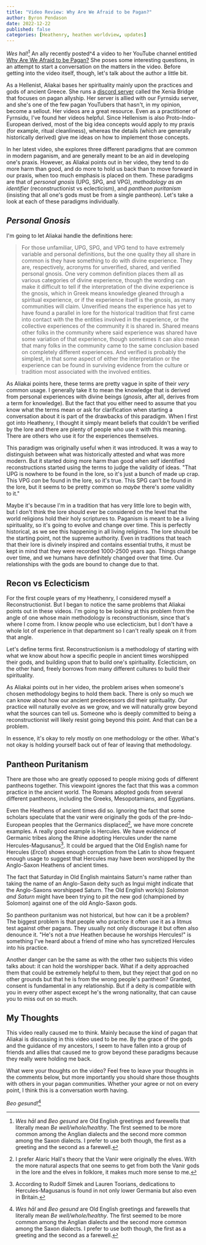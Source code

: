```yaml
---
title: "Video Review: Why Are We Afraid to be Pagan?"  
author: Byron Pendason  
date: 2022-12-22
published: false
categories: [Heathenry, heathen worldview, updates]
---
```


*Wes hal!*[^3] An ally recently posted^4 a video to her YouTube channel entitled [Why Are We Afraid to be Pagan?](https://youtu.be/KwrRdS5lzKo) She poses some interesting questions, in an attempt to start a conversation on the matters in the video. Before getting into the video itself, though, let's talk about the author a little bit.

As a Hellenist, Aliakai bases her spirituality mainly upon the practices and gods of ancient Greece. She runs a [discord server](https://discord.gg/xeniabridge) called the Xenia Bridge that focuses on pagan allyship. Her server is allied with our Fyrnsidu server, and she's one of the few pagan YouTubers that hasn't, in my opinion, become a sellout. Her videos are a great resource. Even as a practitioner of Fyrnsidu, I've found her videos helpful. Since Hellenism is also Proto-Indo-European derived, most of the big idea concepts would apply to my praxis (for example, ritual cleanliness), whereas the details (which are generally historically derived) give me ideas on how to implement those concepts.

In her latest video, she explores three different paradigms that are common in modern paganism, and are generally meant to be an aid in developing one's praxis. However, as Aliakai points out in her video, they tend to do more harm than good, and do more to hold us back than to move forward in our praxis, when too much emphasis is placed on them. These paradigms are that of *personal gnosis* (UPG, SPG, and VPG), *methodology as an identifier* (reconstructionist vs eclecticism), and *pantheon puritanism* (insisting that all one's gods must be from a single pantheon). Let's take a look at each of these paradigms individually.

## ***Personal Gnosis***

I'm going to let Aliakai handle the definitions here:

> For those unfamiliar, UPG, SPG, and VPG tend to have extremely variable and personal definitions, but the one quality they all share in common is they have something to do with divine experience. They are, respectively, acronyms for unverified, shared, and verified personal gnosis. One very common definition places them all as various categories of divine experience, though the wording can make it difficult to tell if the interpretation of the divine experience is the gnosis, which in Greek means knowledge gleaned through a spiritual experience, or if the experience itself is the gnosis, as many communities will claim. Unverified means the experience has yet to have found a parallel in lore for the historical tradition that first came into contact with the the entities involved in the experience, or the collective experiences of the community it is shared in. Shared means other folks in the community where said experience was shared have some variation of that experience, though sometimes it can also mean that many folks in the community came to the same conclusion based on completely different experiences. And verified is probably the simplest, in that some aspect of either the interpretation or the experience can be found in surviving evidence from the culture or tradition most associated with the involved entities.

As Aliakai points here, these terms are pretty vague in spite of their *very* common usage. I generally take it to mean the knowledge that is derived from personal experiences with divine beings (*gnosis*, after all, derives from a term for knowledge). But the fact that you either need to assume that you know what the terms mean or ask for clarification when starting a conversation about it is part of the drawbacks of this paradigm. When I first got into Heathenry, I thought it simply meant beliefs that couldn't be verified by the lore and there are plenty of people who use it with this meaning. There are others who use it for the experiences themselves.

This paradigm was originally useful when it was introduced. It was a way to distinguish between what was historically attested and what was more modern. But it started doing more harm than good when self identified reconstructions started using the terms to judge the validity of ideas. "That UPG is nowhere to be found in the lore, so it's just a bunch of made up crap. This VPG *can* be found in the lore, so it's true. This SPG can't be found in the lore, but it seems to be pretty common so *maybe* there's *some* validity to it."

Maybe it's because I'm in a tradition that has very little lore to begin with, but I don't think the lore should ever be considered on the level that the world religions hold their holy scriptures to.  Paganism is meant to be a living spirituality, so it's going to evolve and change over time. This is perfectly historical, as we see this happening in all living religions. The lore should be the starting point, not the supreme authority. Even in traditions that teach that their lore is divinely inspired and contains essential truths, it must be kept in mind that they were recorded 1000-2500 years ago. Things change over time, and we humans have definitely changed over that time. Our relationships with the gods are bound to change due to that.

## Recon vs Eclecticism 

For the first couple years of my Heathenry, I considered myself a Reconstructionist. But I began to notice the same problems that Aliakai points out in these videos. I'm going to be looking at this problem from the angle of one whose main methodology is reconstructionism, since that's where I come from. I know people who use eclecticism, but I don't have a whole lot of experience in that department so I can't really speak on it from that angle.

Let's define terms first. Reconstructionism is a methodology of starting with what we know about how a specific people in ancient times worshipped their gods, and building upon that to build one's spirituality. Eclecticism, on the other hand, freely borrows from many different cultures to build their spirituality. 

As Aliakai points out in her video, the problem arises when someone's chosen methodology begins to hold them back. There is only so much we can know about how our ancient predecessors did their spirituality. Our practice will naturally evolve as we grow, and we will naturally grow beyond what the sources can tell us. Someone who is deeply committed to being a reconstructionist will likely resist going beyond this point. And that can be a problem.

In essence, it's okay to rely mostly on one methodology or the other. What's not okay is holding yourself back out of fear of leaving that methodology.

## Pantheon Puritanism

There are those who are greatly opposed to people mixing gods of different pantheons together. This viewpoint ignores the fact that this was a common practice in the ancient world. The Romans adopted gods from several different pantheons, including the Greeks, Mesopotamians, and Egyptians.

Even the Heathens of ancient times did so. Ignoring the fact that some scholars speculate that the vanir were originally the gods of the pre-Indo-European peoples that the Germanics displaced[^1], we have more concrete examples. A really good example is Hercules. We have evidence of Germanic tribes along the Rhine adopting Hercules under the name Hercules-Magusanus[^2]. It could be argued that the Old English 
name for Hercules (*Ercol*) shows enough corruption from the Latin to show frequent enough usage to suggest that Hercules may have been worshipped by the Anglo-Saxon Heathens of ancient times. 

The fact that Saturday in Old English maintains Saturn's name rather than taking the name of an Anglo-Saxon deity such as Ingui might indicate that the Anglo-Saxons worshipped Saturn. The Old English work(s) *Solomon and Saturn* might have been trying to pit the new god (championed by Solomon) against one of the old Anglo-Saxon gods.

So pantheon puritanism was not historical, but how can it be a problem? The biggest problem is that people who practice it often use it as a litmus test against other pagans. They usually not only discourage it but often also denounce it. "He's not a *true* Heathen because he worships Hercules!" is something I've heard about a friend of mine who has syncretized Hercules into his practice.

Another danger can be the same as with the other two subjects this video talks about: it can hold the worshipper back. What if a deity approached them that could be extremely helpful to them, but they reject that god on no other grounds but that he is from the wrong people's pantheon? Granted, consent is fundamental in any relationship. But if a deity is compatible with you in every other aspect except he's the wrong nationality, that can cause you to miss out on so much.

## My Thoughts

This video really caused me to think. Mainly because the kind of pagan that Aliakai is discussing in this video used to be me. By the grace of the gods and the guidance of my ancestors, I seem to have fallen into a group of friends and allies that caused me to grow beyond these paradigms because they really were holding me back.

What were your thoughts on the video? Feel free to leave your thoughts in the comments below, but more importantly you should share those thoughts with others in your pagan communities. Whether your agree or not on every point, I think this is a conversation worth having.

*Beo gesund!*[^3]

[^1]: I prefer Alaric Hall's theory that the Vanir were originally the elves. With the more natural aspects that one seems to get from both the Vanir gods in the lore and the elves in folklore, it makes much more sense to me.

[^2]: According to Rudolf Simek and Lauren Toorians, dedications to Hercules-Magusanus is found in not only lower Germania but also even in Britain.

[^3]: *Wes hāl* and *Beo gesund* are Old English greetings and farewells that literally mean *Be well/whole/healthy*. The first seemed to be more common among the Anglian dialects and the second more common among the Saxon dialects. I prefer to use both though, the first as a greeting and the second as a farewell.

[^4]: This was true when I started writing this blog post, but it's actually been about a month now. My wife, my kids, and I all got sick in quick succession, one after the other. My apologies for the lateness of the blog post.